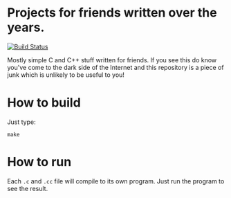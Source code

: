 Projects for friends written over the years.
=======

[![Build Status](https://travis-ci.org/wkoszek/friends.svg)](https://travis-ci.org/wkoszek/friends)

Mostly simple C and C++ stuff written for friends. If you see this do know
you've come to the dark side of the Internet and this repository is a piece
of junk which is unlikely to be useful to you!

# How to build

Just type:

	make

# How to run

Each `.c` and `.cc` file will compile to its own program. Just run the
program to see the result.
